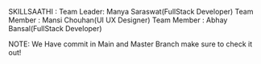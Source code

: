 SKILLSAATHI :
Team Leader: Manya Saraswat(FullStack Developer)
Team Member : Mansi Chouhan(UI UX Designer)
Team Member : Abhay Bansal(FullStack Developer)

NOTE: We Have commit in Main and Master Branch make sure to check it out!
